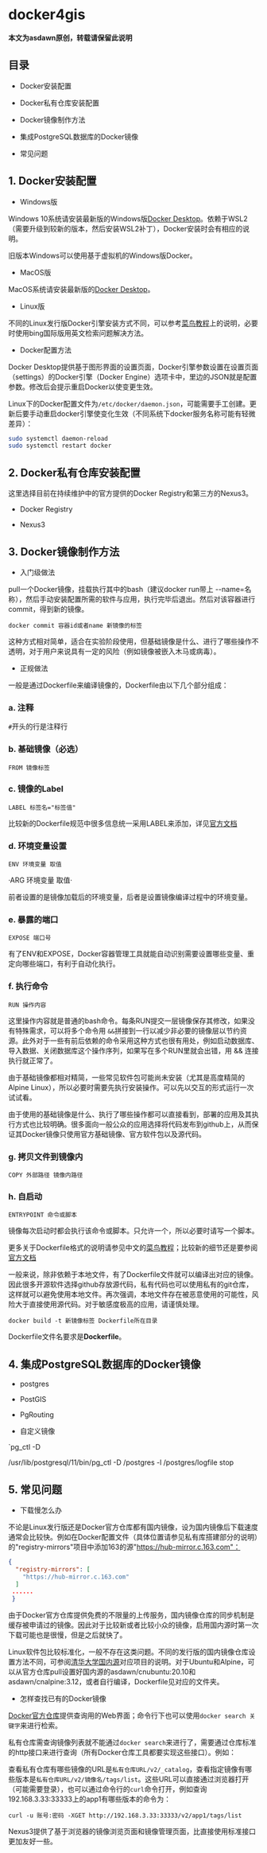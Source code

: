 # docker4gis

**本文为asdawn原创，转载请保留此说明**


## 目录

+ Docker安装配置

+ Docker私有仓库安装配置

+ Docker镜像制作方法

+ 集成PostgreSQL数据库的Docker镜像

+ 常见问题

## 1. Docker安装配置

+ Windows版

Windows 10系统请安装最新版的Windows版[Docker Desktop](https://www.docker.com/products/docker-desktop)。依赖于WSL2（需要升级到较新的版本，然后安装WSL2补丁），Docker安装时会有相应的说明。

旧版本Windows可以使用基于虚拟机的Windows版Docker。

+ MacOS版

MacOS系统请安装最新版的[Docker Desktop](https://www.docker.com/products/docker-desktop)。

+ Linux版

不同的Linux发行版Docker引擎安装方式不同，可以参考[菜鸟教程](https://www.runoob.com/docker/ubuntu-docker-install.html)上的说明，必要时使用bing国际版用英文检索问题解决方法。

+ Docker配置方法

Docker Desktop提供基于图形界面的设置页面，Docker引擎参数设置在设置页面（settings）的Docker引擎（Docker Engine）选项卡中，里边的JSON就是配置参数。修改后会提示重启Docker以使变更生效。

Linux下的Docker配置文件为`/etc/docker/daemon.json`，可能需要手工创建。更新后要手动重启docker引擎使变化生效（不同系统下docker服务名称可能有轻微差异）：

```bash
sudo systemctl daemon-reload
sudo systemctl restart docker
```

## 2. Docker私有仓库安装配置

这里选择目前在持续维护中的官方提供的Docker Registry和第三方的Nexus3。

+ Docker Registry

+ Nexus3

## 3. Docker镜像制作方法

+ 入门级做法

pull一个Docker镜像，挂载执行其中的bash（建议docker run带上 --name=名称），然后手动安装配置所需的软件与应用，执行完毕后退出。然后对该容器进行commit，得到新的镜像。

`docker commit 容器id或者name 新镜像的标签`

这种方式相对简单，适合在实验阶段使用，但基础镜像是什么、进行了哪些操作不透明，对于用户来说具有一定的风险（例如镜像被嵌入木马或病毒）。

+ 正规做法

一般是通过Dockerfile来编译镜像的，Dockerfile由以下几个部分组成：
 
### a. 注释
 
 `#`开头的行是注释行
 
### b. 基础镜像（必选）
 
 `FROM 镜像标签`
 
### c. 镜像的Label
 
 `LABEL 标签名="标签值"`

比较新的Dockerfile规范中很多信息统一采用LABEL来添加，详见[官方文档](https://docs.docker.com/engine/reference/builder/)

### d. 环境变量设置

`ENV 环境变量 取值`

·ARG 环境变量 取值·

前者设置的是镜像加载后的环境变量，后者是设置镜像编译过程中的环境变量。

### e. 暴露的端口

`EXPOSE 端口号`

有了ENV和EXPOSE，Docker容器管理工具就能自动识别需要设置哪些变量、重定向哪些端口，有利于自动化执行。

### f. 执行命令

`RUN 操作内容`

这里操作内容就是普通的bash命令。每条RUN提交一层镜像保存其修改，如果没有特殊需求，可以将多个命令用 ` && `拼接到一行以减少非必要的镜像层以节约资源。此外对于一些有前后依赖的命令采用这种方式也很有用处，例如启动数据库、导入数据、关闭数据库这个操作序列，如果写在多个RUN里就会出错，用 && 连接执行就正常了。

由于基础镜像都相对精简，一些常见软件包可能尚未安装（尤其是高度精简的Alpine Linux），所以必要时需要先执行安装操作。可以先以交互的形式运行一次试试看。

由于使用的基础镜像是什么、执行了哪些操作都可以直接看到，部署的应用及其执行方式也比较明确。很多面向一般公众的应用选择将代码发布到github上，从而保证其Docker镜像只使用官方基础镜像、官方软件包以及源代码。

### g. 拷贝文件到镜像内

`COPY 外部路径 镜像内路径`

### h. 自启动

`ENTRYPOINT 命令或脚本`

镜像每次启动时都会执行该命令或脚本。只允许一个，所以必要时请写一个脚本。

更多关于Dockerfile格式的说明请参见中文的[菜鸟教程](https://www.runoob.com/docker/docker-dockerfile.html)；比较新的细节还是要参阅[官方文档](https://docs.docker.com/engine/reference/builder/)

一般来说，除非依赖于本地文件，有了Dockerfile文件就可以编译出对应的镜像。因此很多开源软件选择github存放源代码，私有代码也可以使用私有的git仓库，这样就可以避免使用本地文件。再次强调，本地文件存在被恶意使用的可能性，风险大于直接使用源代码。对于敏感度极高的应用，请谨慎处理。

`docker build -t 新镜像标签 Dockerfile所在目录`

Dockerfile文件名要求是**Dockerfile**。

## 4. 集成PostgreSQL数据库的Docker镜像

+ postgres

+ PostGIS

+ PgRouting

+ 自定义镜像


`pg_ctl -D 


/usr/lib/postgresql/11/bin/pg_ctl -D /postgres -l /postgres/logfile stop

## 5. 常见问题

+ 下载慢怎么办

不论是Linux发行版还是Docker官方仓库都有国内镜像，设为国内镜像后下载速度通常会比较快。例如在Docker配置文件（具体位置请参见私有库搭建部分的说明）的"registry-mirrors"项目中添加163的源"https://hub-mirror.c.163.com"：
```JSON
{
  "registry-mirrors": [
    "https://hub-mirror.c.163.com"
  ]
 ......
 }
 ```

由于Docker官方仓库提供免费的不限量的上传服务，国内镜像仓库的同步机制是缓存被申请过的镜像。因此对于比较新或者比较小众的镜像，启用国内源时第一次下载可能也是很慢，但是之后就快了。

Linux软件包比较标准化，一般不存在这类问题。不同的发行版的国内镜像仓库设置方法不同，可参阅[清华大学国内源](https://mirrors.tuna.tsinghua.edu.cn/help/)对应项目的说明。对于Ubuntu和Alpine，可以从官方仓库pull设置好国内源的asdawn/cnubuntu:20.10和asdawn/cnalpine:3.12，或者自行编译，Dockerfile见对应的文件夹。

+ 怎样查找已有的Docker镜像

[Docker官方仓库](https://hub.docker.com/)提供查询用的Web界面；命令行下也可以使用`docker search 关键字`来进行检索。

私有仓库需查询镜像列表就不能通过`docker search`来进行了，需要通过仓库标准的http接口来进行查询（所有Docker仓库工具都要实现这些接口）。例如：

查看私有仓库有哪些镜像的URL是`私有仓库URL/v2/_catalog`，查看指定镜像有哪些版本是`私有仓库URL/v2/镜像名/tags/list`。这些URL可以直接通过浏览器打开（可能需要登录），也可以通过命令行的`curl`命令打开，例如查询192.168.3.33:33333上的app1有哪些版本的命令为：

`curl -u 账号:密码 -XGET http://192.168.3.33:33333/v2/app1/tags/list`

Nexus3提供了基于浏览器的镜像浏览页面和镜像管理页面，比直接使用标准接口更加友好一些。
